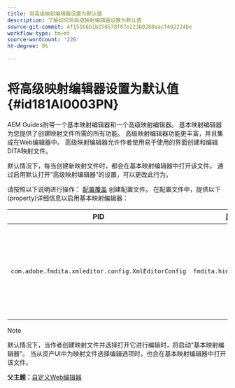```yaml
---
title: 将高级映射编辑器设置为默认值
description: 了解如何将高级映射编辑器设置为默认值
source-git-commit: 4f15166b1b250578f07e223b0260aacf402224be
workflow-type: tm+mt
source-wordcount: '226'
ht-degree: 0%

---
```



# 将高级映射编辑器设置为默认值 {#id181AI0003PN}

AEM Guides附带一个基本映射编辑器和一个高级映射编辑器。 基本映射编辑器为您提供了创建映射文件所需的所有功能。 高级映射编辑器功能更丰富，并且集成在Web编辑器中。 高级映射编辑器允许作者使用易于使用的界面创建和编辑DITA映射文件。

默认情况下，每当创建新映射文件时，都会在基本映射编辑器中打开该文件。 通过启用默认打开“高级映射编辑器”的设置，可以更改此行为。

请按照以下说明进行操作： [配置覆盖](download-install-additional-config-override.md#) 创建配置文件。 在配置文件中，提供以下\(property\)详细信息以启用基本映射编辑器：

| PID | 属性键 | 属性值 |
|---|------------|--------------|
| `com.adobe.fmdita.xmleditor.config.XmlEditorConfig` | ``fmdita.hide.oldmapeditor`` | 布尔值\(true/false\)。 如果默认情况下要使用高级映射编辑器，则将此属性设置为true。<br> **默认值**： false |

>[!NOTE]
>
> 默认情况下，当作者创建映射文件并选择打开它进行编辑时，将启动“基本映射编辑器”。 当从资产UI中为映射文件选择编辑选项时，也会在基本映射编辑器中打开该文件。

**父主题：**[&#x200B;自定义Web编辑器](conf-web-editor.md)

